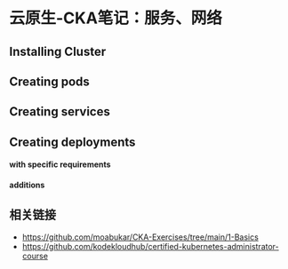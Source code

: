 # 云原生-CKA笔记：服务、网络

## Installing Cluster

## Creating pods


## Creating services


## Creating deployments


#### with specific requirements

#### additions


## 相关链接

* https://github.com/moabukar/CKA-Exercises/tree/main/1-Basics
* https://github.com/kodekloudhub/certified-kubernetes-administrator-course
